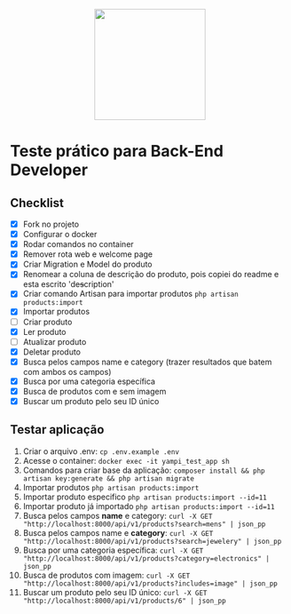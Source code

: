 <p align="center"><a href="https://yampi.com.br" target="_blank"><img src="https://icons.yampi.me/svg/brand-yampi.svg" width="200"></a></p>

# Teste prático para Back-End Developer

## Checklist
- [x] Fork no projeto
- [x] Configurar o docker
- [x] Rodar comandos no container
- [x] Remover rota web e welcome page
- [x] Criar Migration e Model do produto
- [x] Renomear a coluna de descrição do produto, pois copiei do readme e esta escrito 'de~~s~~cription'
- [x] Criar comando Artisan para importar produtos `php artisan products:import`
- [x] Importar produtos
- [ ] Criar produto
- [x] Ler produto
- [ ] Atualizar produto
- [x] Deletar produto
- [x] Busca pelos campos name e category (trazer resultados que batem com ambos os campos)
- [x] Busca por uma categoria específica
- [x] Busca de produtos com e sem imagem
- [x] Buscar um produto pelo seu ID único

## Testar aplicação

1. Criar o arquivo .env: `cp .env.example .env` 
2. Acesse o container: `docker exec -it yampi_test_app sh` 
3. Comandos para criar base da aplicação: `composer install && php artisan key:generate && php artisan migrate`
4. Importar produtos `php artisan products:import`
5. Importar produto especifico `php artisan products:import --id=11`
6. Importar produto já importado `php artisan products:import --id=11`
7. Busca pelos campos **name** e category: `curl -X GET "http://localhost:8000/api/v1/products?search=mens" | json_pp`
8. Busca pelos campos name e **category**: `curl -X GET "http://localhost:8000/api/v1/products?search=jewelery" | json_pp`
9.  Busca por uma categoria específica: `curl -X GET "http://localhost:8000/api/v1/products?category=electronics" | json_pp`
10. Busca de produtos com imagem: `curl -X GET "http://localhost:8000/api/v1/products?includes=image" | json_pp`
11. Buscar um produto pelo seu ID único: `curl -X GET "http://localhost:8000/api/v1/products/6" | json_pp`


